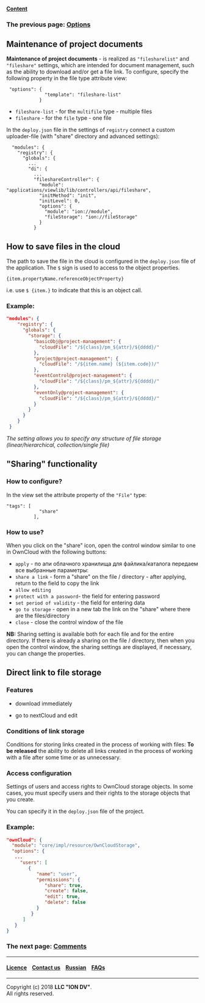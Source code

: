 #### [Content](/docs/en/index.md)

### The previous page: [Options](/docs/ru/2_system_description/metadata_structure/meta_view/options.md)

## Maintenance of project documents

**Maintenance of project documents** -  is realized as `"filesharelist"` and `"fileshare"` settings, which are intended for document management, such as the ability to download and/or get a file link. To configure, specify the following property in the file type attribute view:

```
 "options": {
              "template": "fileshare-list"
            }
```
* `fileshare-list` - for the `multifile` type - multiple files
* `fileshare` - for the `file` type - one file

In the `deploy.json` file in the settings of `registry` connect a custom uploader-file (with "share" directory and advanced settings):

```
  "modules": {
    "registry": {
      "globals": {
        ...
        "di": {
          ...
          "fileshareController": {
            "module": "applications/viewlib/lib/controllers/api/fileshare",
            "initMethod": "init",
            "initLevel": 0,
            "options": {
              "module": "ion://module",
              "fileStorage": "ion://fileStorage"
            }
          }
```

## How to save files in the cloud

The path to save the file in the cloud is configured in the `deploy.json` file of the application. The `$` sign is used to access to the object properties.

```
{item.propertyName.referenceObjectProperty}
```
i.e. use `$ {item.}` to indicate that this is an object call.

### Example:

```json
"modules": {
    "registry": {
      "globals": {
        "storage": {
          "basicObj@project-management": {
            "cloudFile": "/${class}/pm_${attr}/${dddd}/"
          },
          "project@project-management": {
            "cloudFile": "/${item.name} (${item.code})/"
          },
          "eventControl@project-management": {
            "cloudFile": "/${class}/pm_${attr}/${dddd}/"
          },
          "eventOnly@project-management": {
            "cloudFile": "/${class}/pm_${attr}/${dddd}/"
          }
        }
      }
    }
 }
```
_The setting allows you to specify any structure of file storage (linear/hierarchical, collection/single file)_



## "Sharing" functionality

### How to configure?

In the view set the attribute property of the `"File"` type:

```
"tags": [
            "share"
          ],
```
### How to use?

When you click on the "share" icon, open the control window similar to one in OwnCloud with the following buttons:
* `apply` - по апи облачного хранилища для файлика/каталога передаем все выбранные параметры:
* `share a link` - form a "share" on the file / directory - after applying, return to the field to copy the link
* `allow editing`
* `protect with a password`- the field for entering password
* `set period of validity` - the field for entering data
* `go to storage` - open in a new tab the link on the "share" where there are the files/directory
* `close` - close the control window of the file

**NB:** Sharing setting is available both for each file and for the entire directory. If there is already a sharing on the file / directory, then when you open the control window, the sharing settings are displayed, if necessary, you can change the properties.

## Direct link to file storage

### Features

* download immediately 

* go to nextCloud and edit

### Conditions of link storage

Conditions for storing links created in the process of working with files: **To be released** the ability to delete all links created in the process of working with a file after some time or as unnecessary.

### Access configuration

Settings of users and access rights to OwnCloud storage objects. In some cases, you must specify users and their rights to the storage objects that you create.

You can specify it in the `deploy.json` file of the project. 

### Example:

```json
"ownCloud": {
  "module": "core/impl/resource/OwnCloudStorage",
  "options": {
   ...
     "users": [
        {
           "name": "user",
           "permissions": {
              "share": true,
              "create": false,
              "edit": true,
              "delete": false
           }
         }
      ]
   }
}
```

### The next page: [Comments](/docs/en/2_system_description/metadata_structure/meta_view/comments.md)

--------------------------------------------------------------------------  


 #### [Licence](/LICENSE) &ensp;  [Contact us](https://iondv.com) &ensp;  [Russian](/docs/ru/2_system_description/metadata_structure/meta_view/fileshare.md)   &ensp; [FAQs](/faqs.md)   <div><img src="https://mc.iondv.com/watch/local/docs/framework" style="position:absolute; left:-9999px;" height=1 width=1 alt="iondv metrics"></div>       



--------------------------------------------------------------------------  

Copyright (c) 2018 **LLC "ION DV"**.  
All rights reserved. 